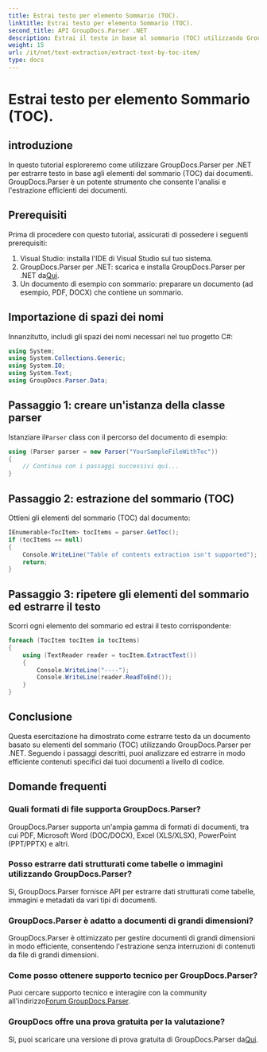 ```yaml
---
title: Estrai testo per elemento Sommario (TOC).
linktitle: Estrai testo per elemento Sommario (TOC).
second_title: API GroupDocs.Parser .NET
description: Estrai il testo in base al sommario (TOC) utilizzando GroupDocs.Parser per .NET. Apprendi tecniche efficienti di analisi dei documenti per l'estrazione di dati strutturati.
weight: 15
url: /it/net/text-extraction/extract-text-by-toc-item/
type: docs
---
```

# Estrai testo per elemento Sommario (TOC).

## introduzione
In questo tutorial esploreremo come utilizzare GroupDocs.Parser per .NET per estrarre testo in base agli elementi del sommario (TOC) dai documenti. GroupDocs.Parser è un potente strumento che consente l'analisi e l'estrazione efficienti dei documenti.
## Prerequisiti
Prima di procedere con questo tutorial, assicurati di possedere i seguenti prerequisiti:
1. Visual Studio: installa l'IDE di Visual Studio sul tuo sistema.
2.  GroupDocs.Parser per .NET: scarica e installa GroupDocs.Parser per .NET da[Qui](https://releases.groupdocs.com/parser/net/).
3. Un documento di esempio con sommario: preparare un documento (ad esempio, PDF, DOCX) che contiene un sommario.

## Importazione di spazi dei nomi
Innanzitutto, includi gli spazi dei nomi necessari nel tuo progetto C#:
```csharp
using System;
using System.Collections.Generic;
using System.IO;
using System.Text;
using GroupDocs.Parser.Data;
```
## Passaggio 1: creare un'istanza della classe parser
 Istanziare il`Parser` class con il percorso del documento di esempio:
```csharp
using (Parser parser = new Parser("YourSampleFileWithToc"))
{
    // Continua con i passaggi successivi qui...
}
```
## Passaggio 2: estrazione del sommario (TOC)
Ottieni gli elementi del sommario (TOC) dal documento:
```csharp
IEnumerable<TocItem> tocItems = parser.GetToc();
if (tocItems == null)
{
    Console.WriteLine("Table of contents extraction isn't supported");
    return;
}
```
## Passaggio 3: ripetere gli elementi del sommario ed estrarre il testo
Scorri ogni elemento del sommario ed estrai il testo corrispondente:
```csharp
foreach (TocItem tocItem in tocItems)
{
    using (TextReader reader = tocItem.ExtractText())
    {
        Console.WriteLine("----");
        Console.WriteLine(reader.ReadToEnd());
    }
}
```

## Conclusione
Questa esercitazione ha dimostrato come estrarre testo da un documento basato su elementi del sommario (TOC) utilizzando GroupDocs.Parser per .NET. Seguendo i passaggi descritti, puoi analizzare ed estrarre in modo efficiente contenuti specifici dai tuoi documenti a livello di codice.

## Domande frequenti
### Quali formati di file supporta GroupDocs.Parser?
GroupDocs.Parser supporta un'ampia gamma di formati di documenti, tra cui PDF, Microsoft Word (DOC/DOCX), Excel (XLS/XLSX), PowerPoint (PPT/PPTX) e altri.
### Posso estrarre dati strutturati come tabelle o immagini utilizzando GroupDocs.Parser?
Sì, GroupDocs.Parser fornisce API per estrarre dati strutturati come tabelle, immagini e metadati da vari tipi di documenti.
### GroupDocs.Parser è adatto a documenti di grandi dimensioni?
GroupDocs.Parser è ottimizzato per gestire documenti di grandi dimensioni in modo efficiente, consentendo l'estrazione senza interruzioni di contenuti da file di grandi dimensioni.
### Come posso ottenere supporto tecnico per GroupDocs.Parser?
 Puoi cercare supporto tecnico e interagire con la community all'indirizzo[Forum GroupDocs.Parser](https://forum.groupdocs.com/c/parser/17).
### GroupDocs offre una prova gratuita per la valutazione?
Sì, puoi scaricare una versione di prova gratuita di GroupDocs.Parser da[Qui](https://releases.groupdocs.com/).
